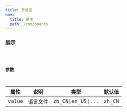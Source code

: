 ```yaml
---
title: 多语言
nav:
  title: 组件
  path: /components
---
```


### 展示

<code src="./demos/NumericInput.tsx" />

### 参数

| 属性 | 说明 | 类型 | 默认值 |
| --- | --- | --- | --- |
| value | 语言文件 | zh_CN\|en_US\|... | zh_CN |

